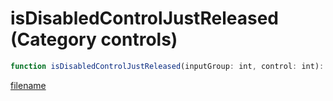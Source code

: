 # isDisabledControlJustReleased (Category controls)

```js
function isDisabledControlJustReleased(inputGroup: int, control: int): boolean
```

[filename](isDisabledControlJustReleased_m.md ':include')